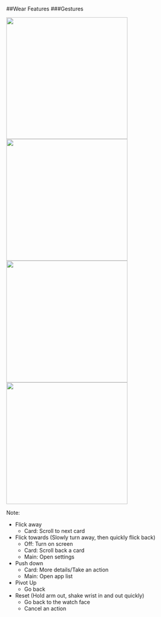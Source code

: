 ##Wear Features
###Gestures

<img src="img/gesture-flick-away.png" width="320" /> <img src="img/gesture-flick-towards.png" width="320" /><br />
<img src="img/gesture-pivot-up.png" width="320" /> <img src="img/gesture-push-down.png" width="320" />

Note:
+ Flick away
    + Card: Scroll to next card
+ Flick towards (Slowly turn away, then quickly flick back)
    + Off: Turn on screen
    + Card: Scroll back a card
    + Main: Open settings
+ Push down
    + Card: More details/Take an action
    + Main: Open app list
+ Pivot Up
    + Go back
+ Reset (Hold arm out, shake wrist in and out quickly)
    + Go back to the watch face
    + Cancel an action